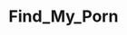 ---
title: Find_My_Porn
crosslinks:
- NSFW411
- holdthemoan
- standingout
- unexpectedsex
- translucent_porn
- CMNF
- AOI
- vintagevids
- mmgirls
- rimming
- reversepov
- chickflixxx
- Gingerpuss
---